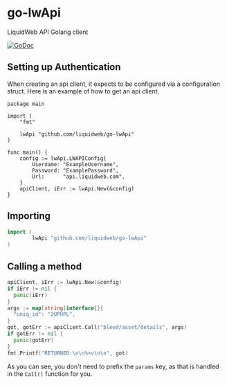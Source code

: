# go-lwApi
LiquidWeb API Golang client

[![GoDoc](https://godoc.org/github.com/liquidweb/go-lwApi?status.svg)](https://godoc.org/github.com/liquidweb/go-lwApi)

## Setting up Authentication
When creating an api client, it expects to be configured via a configuration struct. Here is an example of how to get an api client.

```
package main

import (
	"fmt"

	lwApi "github.com/liquidweb/go-lwApi"
)

func main() {
	config := lwApi.LWAPIConfig{
		Username: "ExampleUsername",
		Password: "ExamplePassword",
		Url:      "api.liquidweb.com",
	}
	apiClient, iErr := lwApi.New(&config)
}
```
## Importing
``` go
import (
        lwApi "github.com/liquidweb/go-lwApi"
)
```
## Calling a method
``` go
apiClient, iErr := lwApi.New(&config)
if iErr != nil {
  panic(iErr)
}
args := map[string]interface{}{
  "uniq_id": "2UPHPL",
}
got, gotErr := apiClient.Call("bleed/asset/details", args)
if gotErr != nil {
  panic(gotErr)
}
fmt.Printf("RETURNED:\n\n%+v\n\n", got)
```

As you can see, you don't need to prefix the `params` key, as that is handled in the `Call()` function for you.